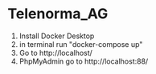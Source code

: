 # Telenorma_AG
1) Install Docker Desktop 
2) in terminal run  "docker-compose up"
3) Go to http://localhost/
4) PhpMyAdmin go to http://localhost:88/
